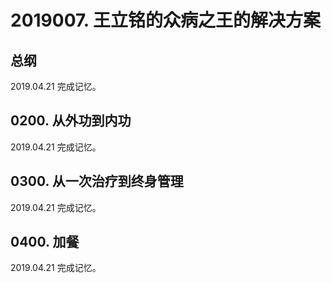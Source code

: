 # 2019007. 王立铭的众病之王的解决方案

## 总纲
2019.04.21 完成记忆。

## 0200. 从外功到内功

2019.04.21 完成记忆。

## 0300. 从一次治疗到终身管理

2019.04.21 完成记忆。

## 0400. 加餐

2019.04.21 完成记忆。